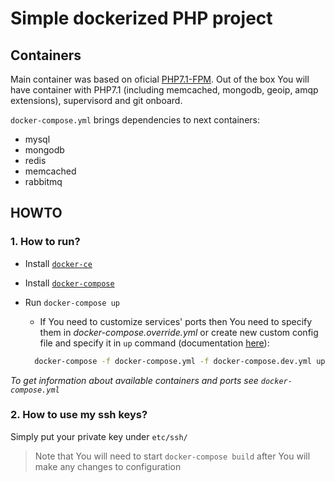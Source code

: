 Simple dockerized PHP project
====

## Containers

Main container was based on oficial [PHP7.1-FPM](https://github.com/docker-library/php/blob/ec02e1bcf1196ed3f8b74ecc956cf81554e32db8/7.1/fpm/Dockerfile).
Out of the box You will have container with PHP7.1 (including memcached, mongodb, geoip, amqp extensions), supervisord and git onboard.

`docker-compose.yml` brings dependencies to next containers:
 - mysql
 - mongodb
 - redis
 - memcached
 - rabbitmq
 
 ## HOWTO
 
 ### 1. How to run?
 
 - Install [`docker-ce`](https://docs.docker.com/engine/installation/#platform-support-matrix)
 - Install [`docker-compose`](https://docs.docker.com/compose/install/)
 - Run `docker-compose up`
    + If You need to customize services' ports then You need to specify them in _docker-compose.override.yml_ 
      or create new custom config file and specify it in `up` command (documentation [here](https://docs.docker.com/compose/extends/)):
      
    ```bash
      docker-compose -f docker-compose.yml -f docker-compose.dev.yml up
    ```
 _To get information about available containers and ports see `docker-compose.yml`_
 
 ### 2. How to use my ssh keys?
 
 Simply put your private key under `etc/ssh/`
 
 > Note that You will need to start `docker-compose build` after You will make any changes to configuration
